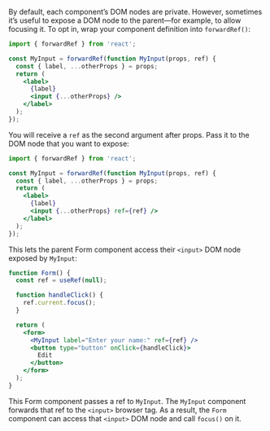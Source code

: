 By default, each component’s DOM nodes are private. However, sometimes it’s useful to expose a DOM node to the parent—for example, to allow focusing it. To opt in, wrap your component definition into `forwardRef()`:

```jsx
import { forwardRef } from 'react';

const MyInput = forwardRef(function MyInput(props, ref) {
  const { label, ...otherProps } = props;
  return (
    <label>
      {label}
      <input {...otherProps} />
    </label>
  );
});
```

You will receive a `ref` as the second argument after props. Pass it to the DOM node that you want to expose:

```jsx
import { forwardRef } from 'react';

const MyInput = forwardRef(function MyInput(props, ref) {
  const { label, ...otherProps } = props;
  return (
    <label>
      {label}
      <input {...otherProps} ref={ref} />
    </label>
  );
});
```

This lets the parent Form component access their `<input>` DOM node exposed by `MyInput`:

```jsx
function Form() {
  const ref = useRef(null);

  function handleClick() {
    ref.current.focus();
  }

  return (
    <form>
      <MyInput label="Enter your name:" ref={ref} />
      <button type="button" onClick={handleClick}>
        Edit
      </button>
    </form>
  );
}
```

This Form component passes a ref to `MyInput`. The `MyInput` component forwards that ref to the `<input>` browser tag. As a result, the `Form` component can access that `<input>` DOM node and call `focus()` on it.

